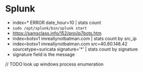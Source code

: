 # Splunk

- index=* ERROR date_hour=10 | stats count
- `sudo /opt/splunk/bin/splunk start`
- https://samsclass.info/152/proj/p7bots.htm
- index=botsv1 imreallynotbatman.com | stats count by src_ip
- index=botsv1 imreallynotbatman.com src=40.80.148.42 sourcetype=suricata signature='*' | stats count by signature
- signature field is the message

// TODO look up windows process enumeration

